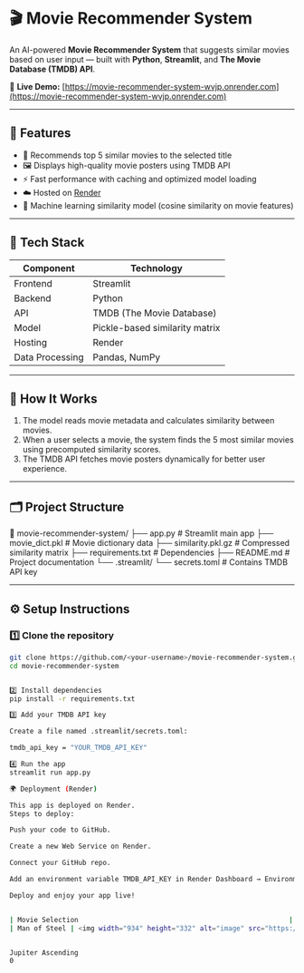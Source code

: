 # 🎬 Movie Recommender System

An AI-powered **Movie Recommender System** that suggests similar movies based on user input — built with **Python**, **Streamlit**, and **The Movie Database (TMDB) API**.

🔗 **Live Demo:** [https://movie-recommender-system-wvjp.onrender.com](https://movie-recommender-system-wvjp.onrender.com)

---

## 🚀 Features

- 🎥 Recommends top 5 similar movies to the selected title  
- 🖼️ Displays high-quality movie posters using TMDB API  
- ⚡ Fast performance with caching and optimized model loading  
- ☁️ Hosted on [Render](https://render.com)  
- 🧠 Machine learning similarity model (cosine similarity on movie features)

---

## 🧩 Tech Stack

| Component | Technology |
|------------|-------------|
| Frontend | Streamlit |
| Backend | Python |
| API | TMDB (The Movie Database) |
| Model | Pickle-based similarity matrix |
| Hosting | Render |
| Data Processing | Pandas, NumPy |

---

## 🧠 How It Works

1. The model reads movie metadata and calculates similarity between movies.  
2. When a user selects a movie, the system finds the 5 most similar movies using precomputed similarity scores.  
3. The TMDB API fetches movie posters dynamically for better user experience.

---

## 🗂️ Project Structure

📁 movie-recommender-system/
├── app.py # Streamlit main app
├── movie_dict.pkl # Movie dictionary data
├── similarity.pkl.gz # Compressed similarity matrix
├── requirements.txt # Dependencies
├── README.md # Project documentation
└── .streamlit/
└── secrets.toml # Contains TMDB API key



---

## ⚙️ Setup Instructions

### 1️⃣ Clone the repository
```bash
git clone https://github.com/<your-username>/movie-recommender-system.git
cd movie-recommender-system


2️⃣ Install dependencies
pip install -r requirements.txt

3️⃣ Add your TMDB API key

Create a file named .streamlit/secrets.toml:

tmdb_api_key = "YOUR_TMDB_API_KEY"

4️⃣ Run the app
streamlit run app.py

🌍 Deployment (Render)

This app is deployed on Render.
Steps to deploy:

Push your code to GitHub.

Create a new Web Service on Render.

Connect your GitHub repo.

Add an environment variable TMDB_API_KEY in Render Dashboard → Environment tab.

Deploy and enjoy your app live!


| Movie Selection                                                    | Recommended Movies|
| Man of Steel | <img width="934" height="332" alt="image" src="https://github.com/user-attachments/assets/e6767f2a-4a3f-48fd-add5-996cc75d6873" />


Jupiter Ascending
0 
